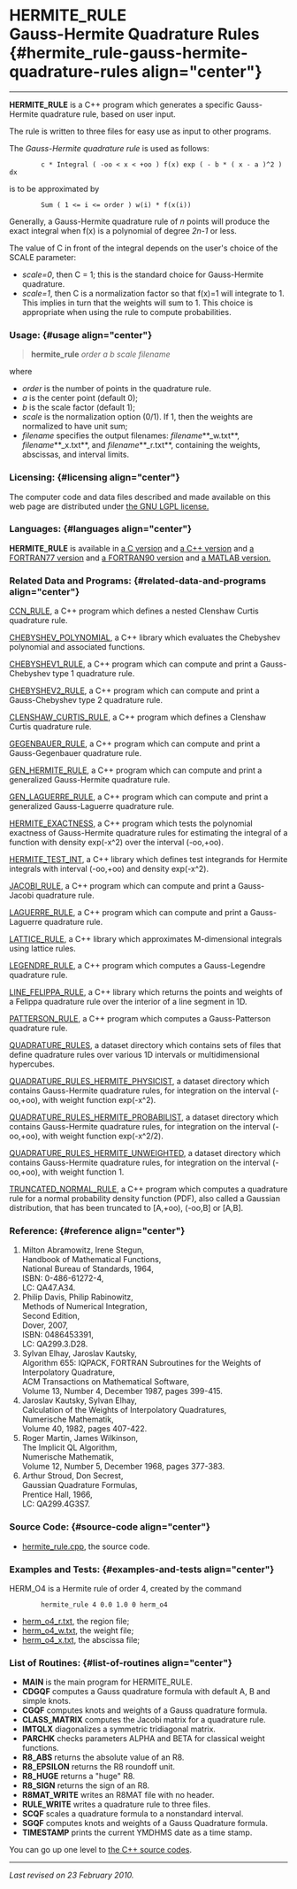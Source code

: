 HERMITE\_RULE\
Gauss-Hermite Quadrature Rules {#hermite_rule-gauss-hermite-quadrature-rules align="center"}
==============================

------------------------------------------------------------------------

**HERMITE\_RULE** is a C++ program which generates a specific
Gauss-Hermite quadrature rule, based on user input.

The rule is written to three files for easy use as input to other
programs.

The *Gauss-Hermite quadrature rule* is used as follows:

            c * Integral ( -oo < x < +oo ) f(x) exp ( - b * ( x - a )^2 ) dx
          

is to be approximated by

            Sum ( 1 <= i <= order ) w(i) * f(x(i))
          

Generally, a Gauss-Hermite quadrature rule of *n* points will produce
the exact integral when f(x) is a polynomial of degree *2n-1* or less.

The value of C in front of the integral depends on the user's choice of
the SCALE parameter:

-   *scale=0*, then C = 1; this is the standard choice for Gauss-Hermite
    quadrature.
-   *scale=1*, then C is a normalization factor so that f(x)=1 will
    integrate to 1. This implies in turn that the weights will sum to 1.
    This choice is appropriate when using the rule to compute
    probabilities.

### Usage: {#usage align="center"}

> **hermite\_rule** *order* *a* *b* *scale* *filename*

where

-   *order* is the number of points in the quadrature rule.
-   *a* is the center point (default 0);
-   *b* is the scale factor (default 1);
-   *scale* is the normalization option (0/1). If 1, then the weights
    are normalized to have unit sum;
-   *filename* specifies the output filenames: *filename***\_w.txt**,
    *filename***\_x.txt**, and *filename***\_r.txt**, containing the
    weights, abscissas, and interval limits.

### Licensing: {#licensing align="center"}

The computer code and data files described and made available on this
web page are distributed under [the GNU LGPL
license.](../../txt/gnu_lgpl.txt)

### Languages: {#languages align="center"}

**HERMITE\_RULE** is available in [a C
version](../../c_src/hermite_rule/hermite_rule.html) and [a C++
version](../../cpp_src/hermite_rule/hermite_rule.html) and [a FORTRAN77
version](../../f77_src/hermite_rule/hermite_rule.html) and [a FORTRAN90
version](../../f_src/hermite_rule/hermite_rule.html) and [a MATLAB
version.](../../m_src/hermite_rule/hermite_rule.html)

### Related Data and Programs: {#related-data-and-programs align="center"}

[CCN\_RULE](../../cpp_src/ccn_rule/ccn_rule.html), a C++ program which
defines a nested Clenshaw Curtis quadrature rule.

[CHEBYSHEV\_POLYNOMIAL](../../cpp_src/chebyshev_polynomial/chebyshev_polynomial.html),
a C++ library which evaluates the Chebyshev polynomial and associated
functions.

[CHEBYSHEV1\_RULE](../../cpp_src/chebyshev1_rule/chebyshev1_rule.html),
a C++ program which can compute and print a Gauss-Chebyshev type 1
quadrature rule.

[CHEBYSHEV2\_RULE](../../cpp_src/chebyshev2_rule/chebyshev2_rule.html),
a C++ program which can compute and print a Gauss-Chebyshev type 2
quadrature rule.

[CLENSHAW\_CURTIS\_RULE](../../cpp_src/clenshaw_curtis_rule/clenshaw_curtis_rule.html),
a C++ program which defines a Clenshaw Curtis quadrature rule.

[GEGENBAUER\_RULE](../../cpp_src/gegenbauer_rule/gegenbauer_rule.html),
a C++ program which can compute and print a Gauss-Gegenbauer quadrature
rule.

[GEN\_HERMITE\_RULE](../../cpp_src/gen_hermite_rule/gen_hermite_rule.html),
a C++ program which can compute and print a generalized Gauss-Hermite
quadrature rule.

[GEN\_LAGUERRE\_RULE](../../cpp_src/gen_laguerre_rule/gen_laguerre_rule.html),
a C++ program which can compute and print a generalized Gauss-Laguerre
quadrature rule.

[HERMITE\_EXACTNESS](../../cpp_src/hermite_exactness/hermite_exactness.html),
a C++ program which tests the polynomial exactness of Gauss-Hermite
quadrature rules for estimating the integral of a function with density
exp(-x\^2) over the interval (-oo,+oo).

[HERMITE\_TEST\_INT](../../cpp_src/hermite_test_int/hermite_test_int.html),
a C++ library which defines test integrands for Hermite integrals with
interval (-oo,+oo) and density exp(-x\^2).

[JACOBI\_RULE](../../cpp_src/jacobi_rule/jacobi_rule.html), a C++
program which can compute and print a Gauss-Jacobi quadrature rule.

[LAGUERRE\_RULE](../../cpp_src/laguerre_rule/laguerre_rule.html), a C++
program which can compute and print a Gauss-Laguerre quadrature rule.

[LATTICE\_RULE](../../cpp_src/lattice_rule/lattice_rule.html), a C++
library which approximates M-dimensional integrals using lattice rules.

[LEGENDRE\_RULE](../../cpp_src/legendre_rule/legendre_rule.html), a C++
program which computes a Gauss-Legendre quadrature rule.

[LINE\_FELIPPA\_RULE](../../cpp_src/line_felippa_rule/line_felippa_rule.html),
a C++ library which returns the points and weights of a Felippa
quadrature rule over the interior of a line segment in 1D.

[PATTERSON\_RULE](../../cpp_src/patterson_rule/patterson_rule.html), a
C++ program which computes a Gauss-Patterson quadrature rule.

[QUADRATURE\_RULES](../../datasets/quadrature_rules/quadrature_rules.html),
a dataset directory which contains sets of files that define quadrature
rules over various 1D intervals or multidimensional hypercubes.

[QUADRATURE\_RULES\_HERMITE\_PHYSICIST](../../datasets/quadrature_rules_hermite_physicist/quadrature_rules_hermite_physicist.html),
a dataset directory which contains Gauss-Hermite quadrature rules, for
integration on the interval (-oo,+oo), with weight function exp(-x\^2).

[QUADRATURE\_RULES\_HERMITE\_PROBABILIST](../../datasets/quadrature_rules_hermite_probabilist/quadrature_rules_hermite_probabilist.html),
a dataset directory which contains Gauss-Hermite quadrature rules, for
integration on the interval (-oo,+oo), with weight function
exp(-x\^2/2).

[QUADRATURE\_RULES\_HERMITE\_UNWEIGHTED](../../datasets/quadrature_rules_hermite_unweighted/quadrature_rules_hermite_unweighted.html),
a dataset directory which contains Gauss-Hermite quadrature rules, for
integration on the interval (-oo,+oo), with weight function 1.

[TRUNCATED\_NORMAL\_RULE](../../cpp_src/truncated_normal_rule/truncated_normal_rule.html),
a C++ program which computes a quadrature rule for a normal probability
density function (PDF), also called a Gaussian distribution, that has
been truncated to \[A,+oo), (-oo,B\] or \[A,B\].

### Reference: {#reference align="center"}

1.  Milton Abramowitz, Irene Stegun,\
    Handbook of Mathematical Functions,\
    National Bureau of Standards, 1964,\
    ISBN: 0-486-61272-4,\
    LC: QA47.A34.
2.  Philip Davis, Philip Rabinowitz,\
    Methods of Numerical Integration,\
    Second Edition,\
    Dover, 2007,\
    ISBN: 0486453391,\
    LC: QA299.3.D28.
3.  Sylvan Elhay, Jaroslav Kautsky,\
    Algorithm 655: IQPACK, FORTRAN Subroutines for the Weights of
    Interpolatory Quadrature,\
    ACM Transactions on Mathematical Software,\
    Volume 13, Number 4, December 1987, pages 399-415.
4.  Jaroslav Kautsky, Sylvan Elhay,\
    Calculation of the Weights of Interpolatory Quadratures,\
    Numerische Mathematik,\
    Volume 40, 1982, pages 407-422.
5.  Roger Martin, James Wilkinson,\
    The Implicit QL Algorithm,\
    Numerische Mathematik,\
    Volume 12, Number 5, December 1968, pages 377-383.
6.  Arthur Stroud, Don Secrest,\
    Gaussian Quadrature Formulas,\
    Prentice Hall, 1966,\
    LC: QA299.4G3S7.

### Source Code: {#source-code align="center"}

-   [hermite\_rule.cpp](hermite_rule.cpp), the source code.

### Examples and Tests: {#examples-and-tests align="center"}

HERM\_O4 is a Hermite rule of order 4, created by the command

            hermite_rule 4 0.0 1.0 0 herm_o4
          

-   [herm\_o4\_r.txt](herm_o4_r.txt), the region file;
-   [herm\_o4\_w.txt](herm_o4_w.txt), the weight file;
-   [herm\_o4\_x.txt](herm_o4_x.txt), the abscissa file;

### List of Routines: {#list-of-routines align="center"}

-   **MAIN** is the main program for HERMITE\_RULE.
-   **CDGQF** computes a Gauss quadrature formula with default A, B and
    simple knots.
-   **CGQF** computes knots and weights of a Gauss quadrature formula.
-   **CLASS\_MATRIX** computes the Jacobi matrix for a quadrature rule.
-   **IMTQLX** diagonalizes a symmetric tridiagonal matrix.
-   **PARCHK** checks parameters ALPHA and BETA for classical weight
    functions.
-   **R8\_ABS** returns the absolute value of an R8.
-   **R8\_EPSILON** returns the R8 roundoff unit.
-   **R8\_HUGE** returns a "huge" R8.
-   **R8\_SIGN** returns the sign of an R8.
-   **R8MAT\_WRITE** writes an R8MAT file with no header.
-   **RULE\_WRITE** writes a quadrature rule to three files.
-   **SCQF** scales a quadrature formula to a nonstandard interval.
-   **SGQF** computes knots and weights of a Gauss Quadrature formula.
-   **TIMESTAMP** prints the current YMDHMS date as a time stamp.

You can go up one level to [the C++ source codes](../cpp_src.html).

------------------------------------------------------------------------

*Last revised on 23 February 2010.*
